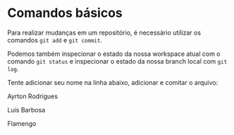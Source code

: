 # Comandos básicos

Para realizar mudanças em um repositório, é necessário utilizar os comandos `git add` e `git commit`.

Podemos também inspecionar o estado da nossa workspace atual com o comando `git status` e inspecionar o estado da nossa branch local com `git log`.

Tente adicionar seu nome na linha abaixo, adicionar e comitar o arquivo:

Ayrton Rodrigues

Luis Barbosa

Flamengo